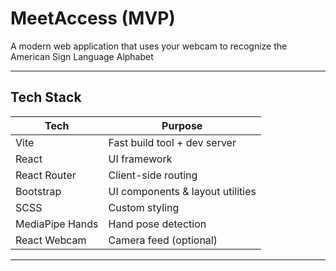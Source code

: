 # MeetAccess (MVP)

A modern web application that uses your webcam to recognize the American Sign Language Alphabet

---

## Tech Stack

| Tech            | Purpose                          |
| --------------- | -------------------------------- |
| Vite            | Fast build tool + dev server     |
| React           | UI framework                     |
| React Router    | Client-side routing              |
| Bootstrap       | UI components & layout utilities |
| SCSS            | Custom styling                   |
| MediaPipe Hands | Hand pose detection              |
| React Webcam    | Camera feed (optional)           |

---
